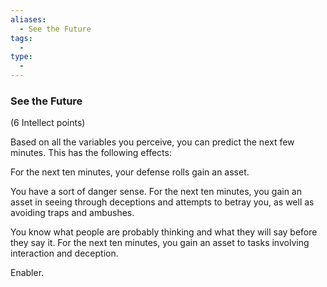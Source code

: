 ```yaml
---
aliases:
  - See the Future
tags:
  - 
type:
  - 
---
```

### See the Future

(6 Intellect points)

Based on all the variables you perceive, you can predict the next few minutes. This has the following effects:

For the next ten minutes, your defense rolls gain an asset.

You have a sort of danger sense. For the next ten minutes, you gain an asset in seeing through deceptions and attempts to betray you, as well as avoiding traps and ambushes.

You know what people are probably thinking and what they will say before they say it. For the next ten minutes, you gain an asset to tasks involving interaction and deception.

Enabler.